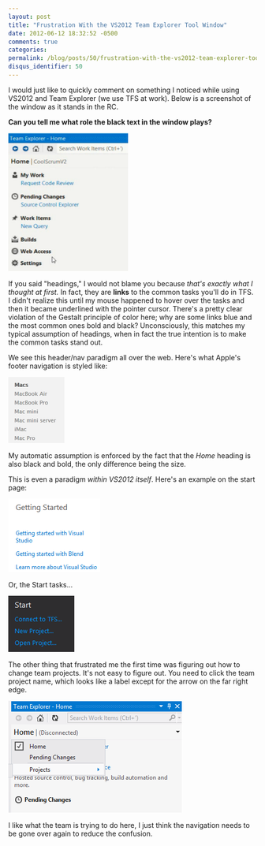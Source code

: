 ```yaml
---
layout: post
title: "Frustration With the VS2012 Team Explorer Tool Window"
date: 2012-06-12 18:32:52 -0500
comments: true
categories:
permalink: /blog/posts/50/frustration-with-the-vs2012-team-explorer-tool-win
disqus_identifier: 50
---
```


I would just like to quickly comment on something I noticed while using VS2012 and Team Explorer (we use TFS at work). Below is a screenshot of the window as it stands in the RC. 

**Can you tell me what role the black text in the window plays?**

![Team Explorer 2012](/blog/images/48.png)

If you said "headings," I would not blame you because *that's exactly what I thought at first.* In fact, they are **links** to the common tasks you'll do in TFS. I didn't realize this until my mouse happened to hover over the tasks and then it became underlined with the pointer cursor. There's a pretty clear violation of the Gestalt principle of color here; why are some links blue and the most common ones bold and black? Unconsciously, this matches my typical assumption of headings, when in fact the true intention is to make the common tasks stand out.

We see this header/nav paradigm all over the web. Here's what Apple's footer navigation is styled like:

![Apple Nav](/blog/images/49.png)

My automatic assumption is enforced by the fact that the *Home* heading is also black and bold, the only difference being the size.

This is even a paradigm *within VS2012 itself*. Here's an example on the start page:

![Getting Started](/blog/images/50.png)

Or, the Start tasks...

![Start](/blog/images/51.png)

The other thing that frustrated me the first time was figuring out how to change team projects. It's not easy to figure out. You need to click the team project name, which looks like a label except for the arrow on the far right edge.

![Changing team projects](/blog/images/52.png)

I like what the team is trying to do here, I just think the navigation needs to be gone over again to reduce the confusion.